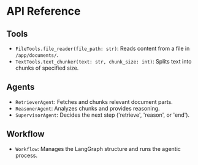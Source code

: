 # API Reference

## Tools
- `FileTools.file_reader(file_path: str)`: Reads content from a file in `/app/documents/`.
- `TextTools.text_chunker(text: str, chunk_size: int)`: Splits text into chunks of specified size.

## Agents
- `RetrieverAgent`: Fetches and chunks relevant document parts.
- `ReasonerAgent`: Analyzes chunks and provides reasoning.
- `SupervisorAgent`: Decides the next step ('retrieve', 'reason', or 'end').

## Workflow
- `Workflow`: Manages the LangGraph structure and runs the agentic process.